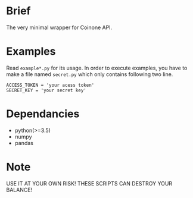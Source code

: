 # Brief
The very minimal wrapper for Coinone API.

# Examples
Read `example*.py` for its usage.
In order to execute examples, you have to make a file named `secret.py` which 
only contains following two line.

    ACCESS_TOKEN = 'your acess token'
    SECRET_KEY = 'your secret key'

# Dependancies

* python(>=3.5)
* numpy
* pandas

# Note
USE IT AT YOUR OWN RISK! THESE SCRIPTS CAN DESTROY YOUR BALANCE!
